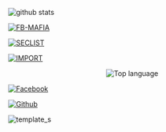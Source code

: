 ![github stats](https://github-readme-stats.vercel.app/api?username=Elsa-Shaikh&show_icons=true&theme=dark)

<a href="https://github.com/Elsa-Shaikh/dump"><img title="FB-MAFIA" src="https://github-readme-stats.vercel.app/api/pin/?username=Elsa-Shaikh&repo=Fb-Mafia&theme=vision-friendly-dark"></a>

<a href="https://github.com/Elsa-Shaikh/brutefb"><img title="SECLIST" src="https://github-readme-stats.vercel.app/api/pin/?username=Elsa-Shaikh&repo=Seclist&theme=vision-friendly-dark"></a>

<a href="https://github.com/Elsa-Shaikh/instagram"><img title="IMPORT" src="https://github-readme-stats.vercel.app/api/pin/?username=Elsa-Shaikh&repo=Import&theme=vision-friendly-dark"></a>

<p align="center">

  <img src="https://github-readme-stats.vercel.app/api/top-langs/?username=code-architects&layout=compact" alt="Top language">

<a href="https://fb.com/Elsa-Shaikh19"><img title="Facebook" src="https://img.shields.io/badge/Facebook-red?style=for-the-badge&logo=facebook"></a>

<a href="https://github.com/Elsa-Shaikh"><img title="Github" src="https://img.shields.io/badge/Github-ELSA--SHAIKH-blue?style=for-the-badge&logo=github"></a>

![template_s](https://user-images.githubusercontent.com/52023076/93980625-b4ff2180-fd33-11ea-873d-9570cbdd30e9.gif)




